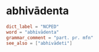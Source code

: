 # abhivādenta

``` toml
dict_label = "NCPED"
word = "abhivādenta"
grammar_comment = "part. pr. mfn"
see_also = ["abhivādeti"]
```

